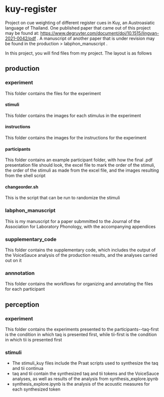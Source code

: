# kuy-register
Project on cue weighting of different register cues in Kuy, an Austroasiatic language of Thailand. One published paper that came out of this project may be found at: https://www.degruyter.com/document/doi/10.1515/lingvan-2021-0042/pdf . A manuscript of another paper that is under revision may be found in the production > labphon_manuscript .

In this project, you will find files from my project. The layout is as follows

## production

### experiment

This folder contains the files for the experiment

#### stimuli

This folder contains the images for each stimulus in the experiment

#### instructions

This folder contains the images for the instructions for the experiment

#### participants

This folder contains an example participant folder, with how the final .pdf presentation file should look, the excel file to mark the order of the stimuli, the order of the stimuli as made from the excel file, and the images resulting from the shell script

#### changeorder.sh

This is the script that can be run to randomize the stimuli

### labphon_manuscript

This is my manuscript for a paper submmitted to the Journal of the Association for Laboratory Phonology, with the accompanying appendices

### supplementary_code

This folder contains the supplementary code, which includes the output of the VoiceSauce analysis of the production results, and the analyses carried out on it

### annnotation

This folder contains the workflows for organizing and annotating the files for each participant

## perception

### experiment

This folder contains the experiments presented to the participants--taq-first is the condition in which taq is presented first, while tii-first is the condition in which tii is presented first

### stimuli

- The stimuli_kuy files include the Praat scripts used to synthesize the taq and tii continua
- taq and tii contain the synthesized taq and tii tokens and the VoiceSauce analyses, as well as results of the analysis from synthesis_explore.ipynb
- synthesis_explore.ipynb is the analysis of the acoustic measures for each synthesized token
